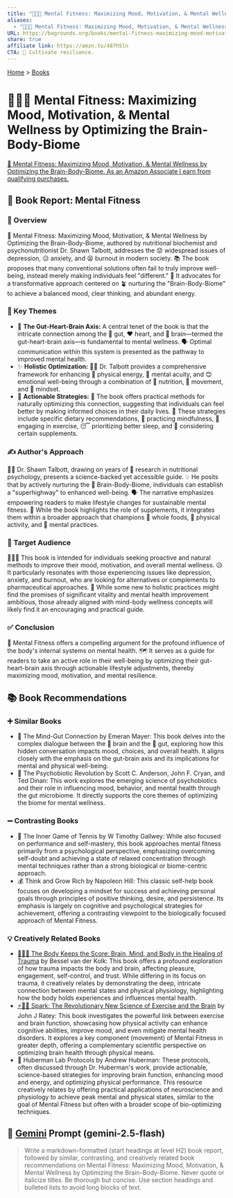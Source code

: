 ```yaml
---
title: "🧠💪😊 Mental Fitness: Maximizing Mood, Motivation, & Mental Wellness by Optimizing the Brain-Body-Biome"
aliases:
  - "🧠💪😊 Mental Fitness: Maximizing Mood, Motivation, & Mental Wellness by Optimizing the Brain-Body-Biome"
URL: https://bagrounds.org/books/mental-fitness-maximizing-mood-motivation-mental-wellness-by-optimizing-the-brain-body-biome
share: true
affiliate link: https://amzn.to/487h5ln
CTA: 🧠 Cultivate resilience.
---
```

[Home](../index.md) > [Books](./index.md)  
# 🧠💪😊 Mental Fitness: Maximizing Mood, Motivation, & Mental Wellness by Optimizing the Brain-Body-Biome  
[🛒 Mental Fitness: Maximizing Mood, Motivation, & Mental Wellness by Optimizing the Brain-Body-Biome. As an Amazon Associate I earn from qualifying purchases.](https://amzn.to/487h5ln)  
  
## 🧠 Book Report: Mental Fitness  
  
### 🧐 Overview  
  
🧠 Mental Fitness: Maximizing Mood, Motivation, & Mental Wellness by Optimizing the Brain-Body-Biome, authored by nutritional biochemist and psychonutritionist Dr. Shawn Talbott, addresses the 😟 widespread issues of depression, 😥 anxiety, and 😫 burnout in modern society. 📚 The book proposes that many conventional solutions often fail to truly improve well-being, instead merely making individuals feel "different." 📣 It advocates for a transformative approach centered on 🪴 nurturing the "Brain-Body-Biome" to achieve a balanced mood, clear thinking, and abundant energy.  
  
### 🔑 Key Themes  
  
* 🧠 **The Gut-Heart-Brain Axis:** A central tenet of the book is that the intricate connection among the 🦠 gut, ❤️ heart, and 🧠 brain—termed the gut-heart-brain axis—is fundamental to mental wellness. 🗣️ Optimal communication within this system is presented as the pathway to improved mental health.  
* ✨ **Holistic Optimization:** 👨‍⚕️ Dr. Talbott provides a comprehensive framework for enhancing 💪 physical energy, 🧠 mental acuity, and 😊 emotional well-being through a combination of 🍎 nutrition, 🏃 movement, and 🧘 mindset.  
* 🎯 **Actionable Strategies:** 📝 The book offers practical methods for naturally optimizing this connection, suggesting that individuals can feel better by making informed choices in their daily lives. 🍎 These strategies include specific dietary recommendations, 🧘 practicing mindfulness, 🏃 engaging in exercise, 😴 prioritizing better sleep, and 💊 considering certain supplements.  
  
### ✍️ Author's Approach  
  
👨‍⚕️ Dr. Shawn Talbott, drawing on years of 🔬 research in nutritional psychology, presents a science-backed yet accessible guide. 💡 He posits that by actively nurturing the 🌱 Brain-Body-Biome, individuals can establish a "superhighway" to enhanced well-being. 🗣️ The narrative emphasizes empowering readers to make lifestyle changes for sustainable mental fitness. 💊 While the book highlights the role of supplements, it integrates them within a broader approach that champions 🍎 whole foods, 🏃 physical activity, and 🧘 mental practices.  
  
### 🎯 Target Audience  
  
🧑‍🤝‍🧑 This book is intended for individuals seeking proactive and natural methods to improve their mood, motivation, and overall mental wellness. 😥 It particularly resonates with those experiencing issues like depression, anxiety, and burnout, who are looking for alternatives or complements to pharmaceutical approaches. 🤔 While some new to holistic practices might find the promises of significant vitality and mental health improvement ambitious, those already aligned with mind-body wellness concepts will likely find it an encouraging and practical guide.  
  
### ✅ Conclusion  
  
🧠 Mental Fitness offers a compelling argument for the profound influence of the body's internal systems on mental health. 🗺️ It serves as a guide for readers to take an active role in their well-being by optimizing their gut-heart-brain axis through actionable lifestyle adjustments, thereby maximizing mood, motivation, and mental resilience.  
  
## 📚 Book Recommendations  
  
### ➕ Similar Books  
  
* 🧠 The Mind-Gut Connection by Emeran Mayer: This book delves into the complex dialogue between the 🧠 brain and the 🦠 gut, exploring how this hidden conversation impacts mood, choices, and overall health. It aligns closely with the emphasis on the gut-brain axis and its implications for mental and physical well-being.  
* 🌱 The Psychobiotic Revolution by Scott C. Anderson, John F. Cryan, and Ted Dinan: This work explores the emerging science of psychobiotics and their role in influencing mood, behavior, and mental health through the gut microbiome. It directly supports the core themes of optimizing the biome for mental wellness.  
  
### ➖ Contrasting Books  
  
* 🎾 The Inner Game of Tennis by W Timothy Gallwey: While also focused on performance and self-mastery, this book approaches mental fitness primarily from a psychological perspective, emphasizing overcoming self-doubt and achieving a state of relaxed concentration through mental techniques rather than a strong biological or biome-centric approach.  
* 💰 Think and Grow Rich by Napoleon Hill: This classic self-help book focuses on developing a mindset for success and achieving personal goals through principles of positive thinking, desire, and persistence. Its emphasis is largely on cognitive and psychological strategies for achievement, offering a contrasting viewpoint to the biologically focused approach of Mental Fitness.  
  
### 💡 Creatively Related Books  
  
* [🤕🎼🧠 The Body Keeps the Score: Brain, Mind, and Body in the Healing of Trauma](./the-body-keeps-the-score-brain-mind-and-body-in-the-healing-of-trauma.md) by Bessel van der Kolk: This book offers a profound exploration of how trauma impacts the body and brain, affecting pleasure, engagement, self-control, and trust. While differing in its focus on trauma, it creatively relates by demonstrating the deep, intricate connection between mental states and physical physiology, highlighting how the body holds experiences and influences mental health.  
* [⚡🧠🏃 Spark: The Revolutionary New Science of Exercise and the Brain](./spark-the-revolutionary-new-science-of-exercise-and-the-brain.md) by John J Ratey: This book investigates the powerful link between exercise and brain function, showcasing how physical activity can enhance cognitive abilities, improve mood, and even mitigate mental health disorders. It explores a key component (movement) of Mental Fitness in greater depth, offering a complementary scientific perspective on optimizing brain health through physical means.  
* 🧪 Huberman Lab Protocols by Andrew Huberman: These protocols, often discussed through Dr. Huberman's work, provide actionable, science-based strategies for improving brain function, enhancing mood and energy, and optimizing physical performance. This resource creatively relates by offering practical applications of neuroscience and physiology to achieve peak mental and physical states, similar to the goal of Mental Fitness but often with a broader scope of bio-optimizing techniques.  
  
## 💬 [Gemini](https://gemini.google.com) Prompt (gemini-2.5-flash)  
> Write a markdown-formatted (start headings at level H2) book report, followed by similar, contrasting, and creatively related book recommendations on Mental Fitness: Maximizing Mood, Motivation, & Mental Wellness by Optimizing the Brain-Body-Biome. Never quote or italicize titles. Be thorough but concise. Use section headings and bulleted lists to avoid long blocks of text.